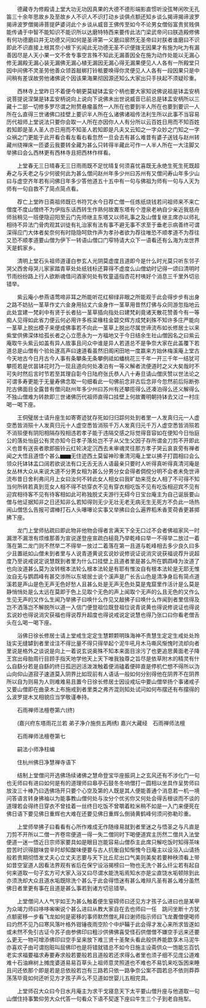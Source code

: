 <!-- { "loadSidebar": true } -->
　　德藏寺为修殿请上堂大功无功因真果的大德不德形端影直惯听没弦琴闲吹无孔笛三十余年思故乡及至故乡人不识人不识打动乡谈俱点额还知乡谈么揭谛揭谛波罗揭谛波罗僧揭谛菩提萨婆诃此个乡谈从威音王佛传至如今不论男女僧俗富贵贫贱俱能传诵于中智不能知识不能识所以达磨特特西来要传此法门梁武帝问曰朕造殿修佛有何功德磨曰并无功德又问如何是圣谛第一义磨曰廓然无圣帝曰对朕者谁磨曰不识即此不识直接上根其奈小根下劣闻此无功德无圣不识便拨无因果才有施为叱为有漏善因尽是人天小果一文不舍专事空言殊不知此无漏善因全在施为动作处能以无漏心修无漏殿无漏心装无漏佛无漏心植无漏因无漏心得无漏果便见人人各有一所殿堂只因中间佛不灵圣劳他善众领首敲梆打铃秪要唤得你灵便见人人各有一段因果只是中间稍有差误故劳他诸佛说个因该果海果彻因源还知么大家出只手扶起不须疑珍重。

　　西林寺上堂昨日不着便今朝更莫疑钵盂安个柄也要大家知说佛说祖是钵盂安柄说菩提说涅槃是钵盂安柄说向上说向下说佛未出世说威音已前总是钵盂安柄所以三藏十二部一切修多罗尽谓之附赘悬瘤虽然一人所在也要到半人所在也要到要识一人所在么直得三世诸佛口挂壁上要识半人所在么诸佛诸祖传法利生所以此事不当容易历代祖师上堂说法只要你会取一人所在亦因你人人有分所以云百姓日用而不知百姓若知即是圣人圣人亦日用而不知圣人若知即是凡夫又云知之一字众妙之门知之一字众祸之门更能于此开看合看左看右看忽然一旦会去有甚么难昔有婆子送钱与赵州转藏州绕禅床一匝婆云我要转全藏为甚么只转得半藏此可作一人半人所在一大注脚又举拂曰会么西林更有西林寺且把西林作样看。

　　上堂春无三日晴春无三日雨雨既不足忧晴复何须喜忧喜既无永绝生死生死既超寿之与夭老之与少何彼何此为甚么僧问赵州年多少州曰苏州有又僧问寿山年多少山曰与虚空齐年若有问佛日年多少答他道五十五中有一句与佛祖为师有一句与人天为师有一句自救不了简点简点看。

　　荐亡上堂昨日斋祖师既已书符咒水今日荐亡僧一任炼纸烧钱若问祖师来不来亡僧度不度山僧终不为伊指东话西转生作熟何故聻东塔有个澄泉老衲自少亲近我慈舟师翁稍见一班便隐迎阳至云门先师继主东塔又以师礼事之及山僧复继主席亦以师礼相待不异法门骨肉观其训徒有礼治家有法有事不避无事不求至于垂老示病善终可谓深得应门大体者矣奈何有时隐隐呵欬作声为孝孙者欲为荐往唯恐不顺孝道不为荐往又恐不顺孝道要山僧为伊下一转语山僧口门窄特请大众下一语看还有么海为龙世界天是鹤家乡。

　　清明上堂石头祖师道谨白参玄人光阴莫虚度且道即今是什么时光莫只听东邻子哭父西舍母哭儿家家踏青草处处纸钱标还算得不虚度么山僧幼时记得一颂曰清明时节雨纷纷路上行人欲断魂借问酒家何处有牧童遥指杏花村咦好个消息三千里外切忌错举。

　　紫云庵小参燕语莺啼非耳之所能听花红柳绿非眼之所能观于此会得步步有出身之路不妨拈一茎草作丈六金身用拈丈六金身作一茎草用昔然灯佛与众同游忽指地云此处宜建一梵刹中有贤于长者拈一茎草插向指处曰建梵刹竟诸天散花赞善今有一等痴人见得如此省力便云何必用许多栋梁椽柱金碧交辉方成梵刹殊不知许多庄严能向一茎草上脱出模子来便成佛事若不向此一茎草上脱出尽属世谛流布如长修居士以来紫堂供佛深体给孤长者之心立愿永为一方福地又于今日结余生社山僧因名之曰紫云庵取牛头紫云如盖有异人故事且问众中谁是异人若道总不是争奈大家在此盖覆下若道总是山僧有个验处遂高声曰速道看虽然旧阁闲田地一度嬴来方始休梅溪庵上堂古今天地古今日月古今人事有条攀条无条攀例祗如蟠桃花三千年一开三千年一结犹可攀揽若是优昙钵花时乃一现且道向何处凑泊有一等义解者流便道时之义大矣哉时不可失时然后言时节若至其理自彰今日陆府张氏恭人八十寿旦请山僧庆赞以世法论之可谓多寿更能于无量寿佛念取一句细看此一句佛前念非古后念非今忽然前后际断弥陀古佛面目全露昔有僧问赵州年多少州曰苏州有还攀揽得么还凑泊得么还义解得么不独山僧难为转款即三世诸佛历代祖师直得口挂壁上何故聻明朝持钵去又过一村庄喝一喝下座。

　　王侗璧居士请升座生如寄寄迹犹存死如归归踪何处到者里一人发真归元一人虚空悉皆消殒十人发真归元十人虚空悉皆消殒千万人发真归元千万人虚空悉皆消殒若不消殒便有阴阳相隔存殁相违若孝子能于违隔交感之际觉得音容如在便知今日怡庭公的落处怡庭公有灵亦知今日孝子落处岂不子从父生父因子存所谓金刀剪不开即此义也昔有送丧者歌郎振铃云红轮决定沉西去未审魂灵往那方孝子哭云哀哀旁有禅者闻之大悟且道悟个甚么▆▆无住迹西土莫留神珍重清河庵上堂以拂子打圆相曰会么领众托钵钵盂口阔若欲说法有口无舌无舌人语最亲只要时人听得真听得真清河庵是女丛林大众从来说大道不分男女相为甚么分男分女会得者倜傥分明不会者未免世谛流布昔日舍利弗问月上女曰汝何不转此女人相女曰我旷劫来觅女人相了不可得不知当何所转若真到觅女人相不得不妨穿衣不见有穿衣相吃饭不见有吃饭相迎宾不见有迎宾相待客不见有待客相如此可称独脱丈夫游行无碍今日宝台庵主为自己诞辰要山僧与他证据知非之日还知非么若知得则无少无壮无老无病无生无死方不负此一场热闹山僧恁么告报可谓棒打石人头嚗嚗论实事又举拂曰会么遍界稻禾香芰荷香更甚掷拂下座。

　　龙门上堂师拈疏曰即此物非他物会得者言满天下全无口过不会者佛祖家风一时漏泄不漏泄有烦维那善为宣说遂登座宣疏白槌竟乃举乾峰曰举一不得举二放过一着落在第二龙门则不然举二不得举一放过二着落在第一且道与乾峰相去多少良久曰多少且置祇如山僧未到者里与人说青道黄说玄说妙说修说证说消灾说获福说荐升说超度乃至说戒说定说慧既到者里为什么口挂壁上且道者里是甚么所在鹦鹉峰为汝道了也向汝道甚么莫为汝转根本法轮么根本法轮是有耶有惟汝自有根本法轮是无耶无惟汝自无与鹦鹉峰有甚交涉所以东坡居士说个溪声是广长舌山色是清净身后有简点道溪若是声山是色无声无色好愁人且甚么处是无声无色处莫是鬼窟里作活计是么莫是静悄悄处是么太远在莫即于色上见取个无色的声上闻取个无声的么且无色的又作么生见无声的又作么生闻乃举拂子曰唤什么作见又敲拂子曰唤什么作闻到者里信得及岂不洒落岂不解脱所以道一入信门便登祖位既登祖位说青说黄也得说修说证也得说玄说妙也得说消灾获福也得说荐升超度也得说戒说定说慧也得乃张口曰你看老僧舌头在么喝一喝下座。

　　浴佛日徐长修居士请上堂戒生定定生慧颗颗明珠海神不贵慧生定定生戒处处玲珑实无缝罅到者里诠注不得比量不得只得举起个泥牛吼月木马嘶风惭愧时流却向者里说是格外之谈说是向上一着说玄说奥殊不知本来面目涂污了也更追思黄面老子降王宫出母胎周行目顾手指天地学他天上天下唯我独尊之旨尽是依草附木的精灵有什么自繇分若是自繇的终日孤迥迥活泼泼触着便消磕着便碎直是停机伫想不得所以沩山向仰山道寂子速道莫入阴界比如现前有人语话一般如何分别得他在阴界不在阴界所以自为则易为人则难难易且置今日徐长修居士因设戒坛中要山僧举扬个事诸戒子又要山僧即在曲录木上布施戒到者里类之弗齐混则知处试问如何布摆还有布摆得的么波罗提木叉相貌应当学敬谨奉持。

　　石雨禅师法檀卷第六(终)

　　(嘉兴府东塔雨花兰若
弟子净介施赀五两绣)
嘉兴大藏经　石雨禅师法檀


　　石雨禅师法檀卷第七

　　嗣法小师净柱编

　　住杭州佛日净慧禅寺语下

　　结制上堂僧问开选佛场续诸佛之慧命登宝华座振洞上之玄风还有不涉化门一句也无师曰有进曰如何是有的道理师曰皋亭石鼓冬冬响僧打一圆相以坐具作呈势师曰放汝三十棒乃曰选佛场开只要个心空及第的人既是其人便能善通个消息若一机一境问答语言转身拂袖以为能事教山僧何处与汝分个优劣你又何处会得舌根谈而不谈的道理若会得终日穿衣不曾挂着一丝终日吃饭不曾嚼着粒米稍不如是一入门来便死在佛日语下要见佛日重辉也大难在还要见佛日重辉么倒骑黄鹤峰何须问弥勒珍重。

　　上堂师举拂子曰看看有心所作难成无作随缘易就到者里迷之与悟圣之与凡直是刀剪不开所以二僧一齐卷帘便道一得一失二僧同时下喝便道宾主历然二僧共入法堂便道一迷一悟近日宗师家要具如是眼目岂能容易山僧忝主此席只解吃饭时知得茶味尝苦时识得甜味尝辛时却知酸味便要与古人抗衡自知惭愧今日庵主以设浴入山请扬般若贵期彻悟发丈夫心立丈夫志要与天下比丘尼出口气美则美矣若要种秧须看上带如昔空室道人因看法界观有省后在保宁设浴揭榜曰一物也无洗个甚么纤尘若有起自何来道取一句子玄方可大家入浴又曰尽谓水能洗垢焉知水亦是尘直饶水垢顿除到此亦须洗却大众且道水垢既除洗个甚么于此会得悟迷有甚么难辩凡圣有甚么难分虽然佛日者里更有事在且道是甚么事若到诸方切忌错举。

　　上堂僧问人人气宇如王为甚么触着便生窒碍师曰还见方才孩子么进曰也是某甲为众竭力师曰哆哆啝啝说个甚么进曰从教大家自在去也师曰一任　跳问坐断十方犹点额密移一步看飞龙如何是密移的事师默然僧礼拜曰谢师指示师曰飞龙聻僧便喝师曰灼然不见乃曰寒风落叶格外钳锤夜雨空阶个中炉鞴于此会得才发心来所求皆遂如或未然不免引古证今苏子由参佛印曰粗沙供佛佛喜受怪石供僧僧不嫌空手远来还要么更无一物可增添佛印曰空手呈来放下难三贤十圣聚头看此般供养能歆享木马泥牛亦喜欢子由可谓抱赃叫屈佛印也是将错就错总不如今日施主设斋供众一饱能忘百饥老实求福要福求寿要寿求般若要般若且道般若还求得么者里也须子细不见庞公道难难十石油麻树上摊庞婆道易易百草头上祖师意灵照道也不难也不易饥来吃饭困来睡且问还依那个即是若是总依般若岂有三路若只依一路争奈公案不圆若总不依则莽莽荡荡毕竟如何还听见方才孩子声么不见道如世婴儿五相完具。

　　上堂师召大众曰今日水月庵主为求干戈寝息天下太平要山僧升座与他道取一句山僧住持事繁仰劳大众代答一句看众下语不契遂下座曰牛生三个子到老自拖犁。

